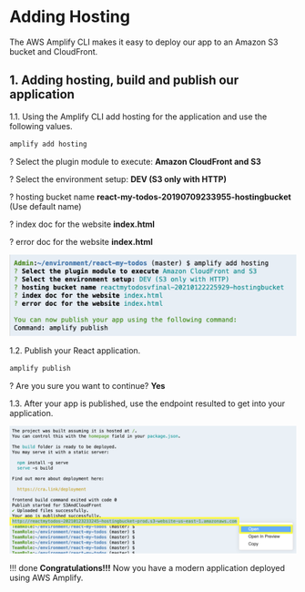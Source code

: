 # Adding Hosting

The AWS Amplify CLI makes it easy to deploy our app to an Amazon S3 bucket and CloudFront.

## 1. Adding hosting, build and publish our application

1.1\. Using the Amplify CLI add hosting for the application and use the following values.

``` bash
amplify add hosting
```
? Select the plugin module to execute: **Amazon CloudFront and S3** 

? Select the environment setup: **DEV (S3 only with HTTP)**

? hosting bucket name **react-my-todos-20190709233955-hostingbucket** (Use default name)

? index doc for the website **index.html**

? error doc for the website **index.html**

![Amplify add hosting](images/amplify-add-hosting.png)

1.2\. Publish your React application.

``` bash
amplify publish
```

? Are you sure you want to continue? **Yes**

1.3\. After your app is published, use the endpoint resulted to get into your application.

![Amplify hosting publish](images/amplify-hosting-publish.png)


!!! done
    **Congratulations!!!** Now you have a modern application deployed using AWS Amplify.